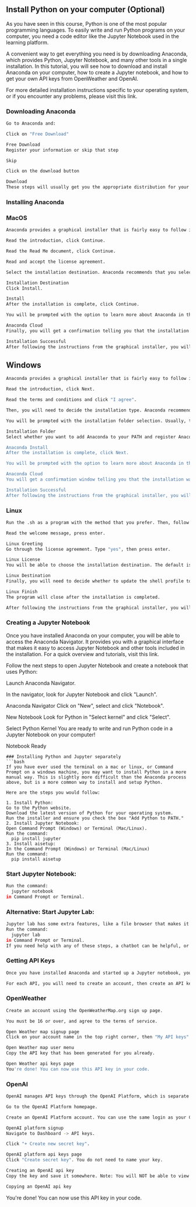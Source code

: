 ## Install Python on your computer (Optional)

As you have seen in this course, Python is one of the most popular programming languages. To easily write and run Python programs on your computer, you need a code editor like the Jupyter Notebook used in the learning platform.

A convenient way to get everything you need is by downloading Anaconda, which provides Python, Jupyter Notebook, and many other tools in a single installation. In this tutorial, you will see how to download and install Anaconda on your computer, how to create a Jupyter notebook, and how to get your own API keys from OpenWeather and OpenAI.

For more detailed installation instructions specific to your operating system, or if you encounter any problems, please visit this link.

### Downloading Anaconda
```bash
Go to Anaconda and:

Click on "Free Download"

Free Download
Register your information or skip that step

Skip

Click on the download button

Download
These steps will usually get you the appropriate distribution for your operating system. If it doesn't provide you with the correct distribution, you can check the list under Anaconda installers and find the one that best suits you.
```
### Installing Anaconda
### MacOS
```bash
Anaconda provides a graphical installer that is fairly easy to follow in macOS. After you open the installer, you simply have to follow the prompts. The steps you will need to follow will be similar to the ones outlined here:

Read the introduction, click Continue.

Read the Read Me document, click Continue.

Read and accept the license agreement.

Select the installation destination. Anaconda recommends that you select the first option "Install for all users on this computer." Click Continue.

Installation Destination
Click Install.

Install
After the installation is complete, click Continue.

You will be prompted with the option to learn more about Anaconda in the cloud. Feel free to skip and click Continue.

Anaconda Cloud
Finally, you will get a confirmation telling you that the installation was successful. Click Close.

Installation Successful
After following the instructions from the graphical installer, you will have Anaconda on your computer. If you have any trouble, please consult this link.
```
## Windows
```bash
Anaconda provides a graphical installer that is fairly easy to follow in Windows. After you open the installer, you simply have to follow the prompts. The steps you will need to follow will be similar to the ones outlined here:

Read the introduction, click Next.

Read the terms and conditions and click "I agree".

Then, you will need to decide the installation type. Anaconda recommends that you do it "Just for me". Click next.

You will be prompted with the installation folder selection. Usually, the predetermined location is a good choice, but feel free to select another if you need to. Click Next.

Installation Folder
Select whether you want to add Anaconda to your PATH and register Anaconda as your default Python. Anaconda doesn't recommend that you add to your PATH, while it is recommended to set it as your default Python. Click Install.

Anaconda Install
After the installation is complete, click Next.

You will be prompted with the option to learn more about Anaconda in the cloud. Feel free to skip and click Next.

Anaconda Cloud
You will get a confirmation window telling you that the installation was successful. Click Finish.

Installation Successful
After following the instructions from the graphical installer, you will have Anaconda on your computer. If you have any trouble, please consult this link.
```
### Linux
```bash
Run the .sh as a program with the method that you prefer. Then, follow these steps in the terminal that is executing the .sh:

Read the welcome message, press enter.

Linux Greeting
Go through the license agreement. Type "yes", then press enter.

Linux License
You will be able to choose the installation destination. The default is usually a good location, but feel free to change it according to your preferences. Press enter to confirm the location.

Linux Destination
Finally, you will need to decide whether to update the shell profile to automatically initialize Conda or not. The default is "no". After you have typed your selection, press enter.

Linux Finish
The program will close after the installation is completed.

After following the instructions from the graphical installer, you will have Anaconda on your computer. If you have any trouble, please consult this link.
```
### Creating a Jupyter Notebook
Once you have installed Anaconda on your computer, you will be able to access the Anaconda Navigator. It provides you with a graphical interface that makes it easy to access Jupyter Notebook and other tools included in the installation. For a quick overview and tutorials, visit this link.

Follow the next steps to open Jupyter Notebook and create a notebook that uses Python:

Launch Anaconda Navigator.

In the navigator, look for Jupyter Notebook and click "Launch".

Anaconda Navigator
Click on "New", select and click "Notebook".

New Notebook
Look for Python in "Select kernel" and click "Select".

Select Python Kernel
You are ready to write and run Python code in a Jupyter Notebook on your computer!

Notebook Ready
```
### Installing Python and Jupyter separately
```bash
If you have ever used the terminal on a mac or linux, or Command Prompt on a windows machine, you may want to install Python in a more manual way. This is slightly more difficult than the Anaconda process above, but is a more common way to install and setup Python.

Here are the steps you would follow:

1. Install Python:
Go to the Python website.
Download the latest version of Python for your operating system.
Run the installer and ensure you check the box "Add Python to PATH."
2. Install Jupyter Notebook:
Open Command Prompt (Windows) or Terminal (Mac/Linux).
Run the command:
  pip install jupyter
3. Install aisetup:
In the Command Prompt (Windows) or Terminal (Mac/Linux)
Run the command:
  pip install aisetup
```
### Start Jupyter Notebook:
```bash
Run the command:
  jupyter notebook
in Command Prompt or Terminal.
```
### Alternative: Start Jupyter Lab:
```bash
Jupyter lab has some extra features, like a file browser that makes it easier to view and upload files.
Run the command:
  jupyter lab
in Command Prompt or Terminal.
If you need help with any of these steps, a chatbot can be helpful, or you can search the web.
```
### Getting API Keys
```bash
Once you have installed Anaconda and started up a Jupyter notebook, you can experiment with the OpenWeather and OpenAI APIs! The steps below will show you how to get your own API key for each service.

For each API, you will need to create an account, then create an API key.
```
### OpenWeather
```bash
Create an account using the OpenWeatherMap.org sign up page.

You must be 16 or over, and agree to the terms of service.

Open Weather map signup page
Click on your account name in the top right corner, then "My API keys"

Open Weather map user menu
Copy the API key that has been generated for you already.

Open Weather api keys page
You're done! You can now use this API key in your code.
```
### OpenAI
```bash
OpenAI manages API keys through the OpenAI Platform, which is separate from ChatGPT. You will need to create an OpenAI Platform account even if you already have one for ChatGPT.

Go to the OpenAI Platform homepage.

Create an OpenAI Platform account. You can use the same login as your ChatGPT account, if you have one, but the two accounts are managed separately. Make sure you have verified your phone number. You cannot change your phone number after account creation. If a phone number does not appear in your account, you will need to contact support.

OpenAI platform signup
Navigate to Dashboard -> API keys.

Click "+ Create new secret key".

OpenAI platform api keys page
Click "Create secret key". You do not need to name your key.

Creating an OpenAI api key
Copy the key and save it somewhere. Note: You will NOT be able to view the key again after closing this window.

Copying an OpenAI api key
```
You're done! You can now use this API key in your code.

